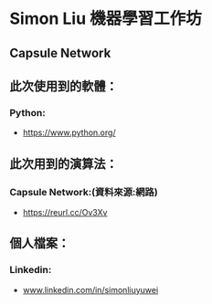 # Simon Liu 機器學習工作坊

## Capsule Network

## 此次使用到的軟體：
### Python:
- https://www.python.org/

## 此次用到的演算法：

### Capsule Network:(資料來源:網路)
- https://reurl.cc/Ov3Xv

## 個人檔案：
### Linkedin: 
- www.linkedin.com/in/simonliuyuwei
